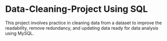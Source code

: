 # Data-Cleaning-Project Using SQL
This project involves practice in cleaning data from a dataset to improve the readability, remove redundancy, and updating data ready for data analysis using MySQL.
